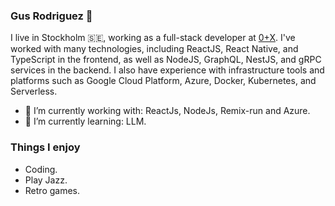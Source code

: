 ### Gus Rodriguez 👋

I live in Stockholm :sweden:, working as a full-stack developer at [0+X](https://0x.se). I've worked with many technologies, including ReactJS, React Native, and TypeScript in the frontend, as well as NodeJS, GraphQL, NestJS, and gRPC services in the backend. I also have experience with infrastructure tools and platforms such as Google Cloud Platform, Azure, Docker, Kubernetes, and Serverless.

- 🔭 I’m currently working with: ReactJs, NodeJs, Remix-run and Azure.
- 🌱 I’m currently learning: LLM.

### Things I enjoy
- Coding.
- Play Jazz.
- Retro games.
